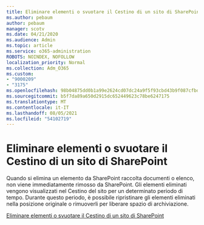 ```yaml
---
title: Eliminare elementi o svuotare il Cestino di un sito di SharePoint
ms.author: pebaum
author: pebaum
manager: scotv
ms.date: 04/21/2020
ms.audience: Admin
ms.topic: article
ms.service: o365-administration
ROBOTS: NOINDEX, NOFOLLOW
localization_priority: Normal
ms.collection: Adm_O365
ms.custom:
- "9000209"
- "3175"
ms.openlocfilehash: 98b04875dd0b1a99e2624cd07dc24a9f5f93cbd43b9f087cfbd9709b39b3c5ff
ms.sourcegitcommit: b5f7da89a650d2915dc652449623c78be6247175
ms.translationtype: MT
ms.contentlocale: it-IT
ms.lasthandoff: 08/05/2021
ms.locfileid: "54102719"
---
```

# <a name="delete-items-or-empty-the-recycle-bin-of-a-sharepoint-site"></a>Eliminare elementi o svuotare il Cestino di un sito di SharePoint 

Quando si elimina un elemento da SharePoint raccolta documenti o elenco, non viene immediatamente rimosso da SharePoint. Gli elementi eliminati vengono visualizzati nel Cestino del sito per un determinato periodo di tempo. Durante questo periodo, è possibile ripristinare gli elementi eliminati nella posizione originale o rimuoverli per liberare spazio di archiviazione.

[Eliminare elementi o svuotare il Cestino di un sito di SharePoint](https://support.office.com/article/2e713599-d13e-40d6-96dc-66f0a366f74e)